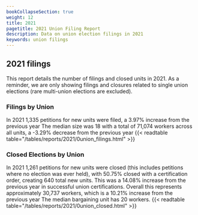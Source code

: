 ```yaml
---
bookCollapseSection: true
weight: 12
title: 2021
pagetitle: 2021 Union Filing Report
description: Data on union election filings in 2021
keywords: union filings
---
```


## 2021 filings

This report details the number of filings and closed units in 2021. As a reminder, we are only showing filings and closures related to single union elections (rare multi-union elections are excluded).

### Filings by Union
In 2021 1,335 petitions for new units were filed, a 3.97% increase from the previous year The median size was 18 with a total of 71,074 workers across all units, a -3.29% decrease from the previous year
{{< readtable table="/tables/reports/2021/0union_filings.html" >}}

### Closed Elections by Union
In 2021 1,261 petitions for new units were closed (this includes petitions where no election was ever held), with 50.75% closed with a certification order, creating 640 total new units. This was a 14.08% increase from the previous year in successful union certifications. Overall this represents approximately 30,737 workers, which is a 10.21% increase from the previous year The median bargaining unit has 20 workers.
{{< readtable table="/tables/reports/2021/0union_closed.html" >}}
